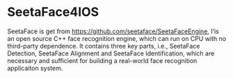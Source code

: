 # SeetaFace4IOS
SeetaFace is get from https://github.com/seetaface/SeetaFaceEngine, I‘is an open source C++ face recognition engine, which can run on CPU with no third-party dependence. It contains three key parts, i.e., SeetaFace Detection, SeetaFace Alignment and SeetaFace Identification, which are necessary and sufficient for building a real-world face recognition applicaiton system.
